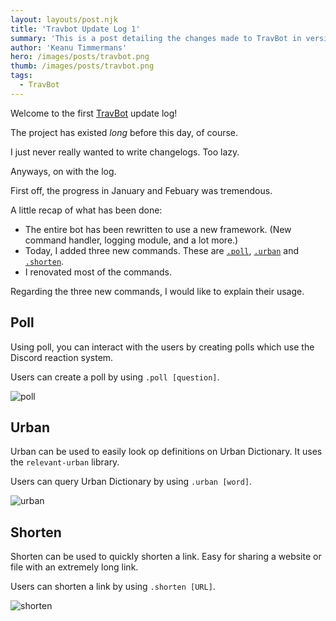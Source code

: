 ```yaml
---
layout: layouts/post.njk
title: 'Travbot Update Log 1'
summary: 'This is a post detailing the changes made to TravBot in version 2.4.0.'
author: 'Keanu Timmermans'
hero: /images/posts/travbot.png
thumb: /images/posts/travbot.png
tags:
  - TravBot
---
```


Welcome to the first [TravBot](https://github.com/keanuplayz/TravBot) update log!

The project has existed _long_ before this day, of course.

I just never really wanted to write changelogs. Too lazy.

Anyways, on with the log.

First off, the progress in January and Febuary was tremendous.

A little recap of what has been done:

- The entire bot has been rewritten to use a new framework. (New command handler, logging module, and a lot more.)
- Today, I added three new commands. These are [`.poll`](https://github.com/keanuplayz/TravBot/blob/dev/commands/poll.js), [`.urban`](https://github.com/keanuplayz/TravBot/blob/dev/commands/urban.js) and [`.shorten`](https://github.com/keanuplayz/TravBot/blob/dev/commands/shorten.js).
- I renovated most of the commands.

Regarding the three new commands, I would like to explain their usage.

## Poll

Using poll, you can interact with the users by creating polls which use the Discord reaction system.

Users can create a poll by using `.poll [question]`.

![poll](https://i.imgur.com/UmumLaI.png 'Poll Demo')

## Urban

Urban can be used to easily look op definitions on Urban Dictionary. It uses the `relevant-urban` library.

Users can query Urban Dictionary by using `.urban [word]`.

![urban](https://i.imgur.com/wPwe1pN.png 'Urban demo')

## Shorten

Shorten can be used to quickly shorten a link. Easy for sharing a website or file with an extremely long link.

Users can shorten a link by using `.shorten [URL]`.

![shorten](https://i.imgur.com/6gByamt.png 'Shorten demo')
